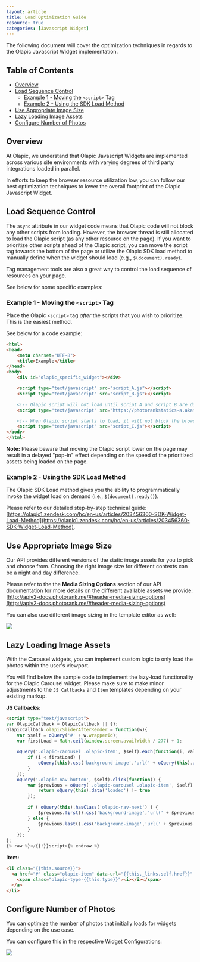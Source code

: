 ```yaml
---
layout: article
title: Load Optimization Guide
resource: true
categories: [Javascript Widget]
---
```


The following document will cover the optimization techniques in regards to the Olapic Javascript Widget implementation.

## Table of Contents

- [Overview](#overview)
- [Load Sequence Control](#load-sequence-control)
  - [Example 1 - Moving the `<script>` Tag](#example---moving-the-script-tag)
  - [Example 2 - Using the SDK Load Method](#example---using-the-sdk-load-method)
- [Use Appropriate Image Size](#use-appropriate-image-size)
- [Lazy Loading Image Assets](#lazy-loading-image-assets)
- [Configure Number of Photos](#configure-number-of-photos)

## Overview
At Olapic, we understand that Olapic Javascript Widgets are implemented across various site environments with varying degrees of third party integrations loaded in parallel.

In efforts to keep the browser resource utilization low, you can follow our best optimization techniques to lower the overall footprint of the Olapic Javascript Widget.

## Load Sequence Control
The `async` attribute in our widget code means that Olapic code will not block any other scripts from loading. However, the browser thread is still allocated to load the Olapic script (as any other resource on the page). If you want to prioritize other scripts ahead of the Olapic script, you can move the script tag towards the bottom of the page or utilize the Olapic SDK load method to manually define when the widget should load (e.g., `$(document).ready`).

Tag management tools are also a great way to control the load sequence of resources on your page.

See below for some specific examples:

### Example 1 - Moving the `<script>` Tag
Place the Olapic `<script>` tag _after_ the scripts that you wish to prioritize. This is the easiest method.

See below for a code example:

```html
<html>
<head>
    <meta charset="UTF-8">
    <title>Example</title>
</head>
<body>
    <div id="olapic_specific_widget"></div>

    <script type="text/javascript" src="script_A.js"></script>
    <script type="text/javascript" src="script_B.js"></script>

    <!-- Olapic script will not load until script A and script B are done loading -->
    <script type="text/javascript" src="https://photorankstatics-a.akamaihd.net/81b03e40475846d5883661ff57b34ece/static/frontend/latest/build.min.js"  data-olapic="olapic_specific_widget" data-instance="a766540c1b6234ec23828cf9c8ec5fc2" data-apikey="f48eeae508d1b1f3133df366679eb2b567bae5dc8058d69d679dc5cb140eb857" async="async"></script>

    <!-- When Olapic script starts to load, it will not block the browser from initiating load for script C -->
    <script type="text/javascript" src="script_C.js"></script>
</body>
</html>
```

**Note:** Please beware that moving the Olapic script lower on the page may result in a delayed "pop-in" effect depending on the speed of the prioritized assets being loaded on the page.

### Example 2 - Using the SDK Load Method 
The Olapic SDK Load method gives you the ability to programmatically invoke the widget load on demand (i.e., `$(document).ready()`).

Please refer to our detailed step-by-step technical guide: [https://olapic1.zendesk.com/hc/en-us/articles/203456360-SDK-Widget-Load-Method](https://olapic1.zendesk.com/hc/en-us/articles/203456360-SDK-Widget-Load-Method).

## Use Appropriate Image Size
Our API provides different versions of the static image assets for you to pick and choose from. Choosing the right image size for different contexts can be a night and day difference.

Please refer to the the **Media Sizing Options** section of our API documentation for more details on the different available assets we provide: [http://apiv2-docs.photorank.me/#header-media-sizing-options](http://apiv2-docs.photorank.me/#header-media-sizing-options)

You can also use different image sizing in the template editor as well:

![](../img/optimization-js-template.jpg)

## Lazy Loading Image Assets
With the Carousel widgets, you can implement custom logic to only load the photos within the user's viewport.

You will find below the sample code to implement the lazy-load functionality for the Olapic Carousel widget. Please make sure to make minor adjustments to the `JS Callbacks` and `Item` templates depending on your existing markup.

**JS Callbacks:**

```html
<script type="text/javascript">
var OlapicCallback = OlapicCallback || {};
OlapicCallback.olapicSliderAfterRender = function(w){
    var $self = oQuery('#' + w.wrapperId);
    var firstLoad = Math.ceil(window.screen.availWidth / 277) + 1;
    
    oQuery('.olapic-carousel .olapic-item', $self).each(function(i, val) { 
        if (i < firstLoad) {
            oQuery(this).css('background-image','url(' + oQuery(this).attr('data-image') + ')').data( 'loaded' , '1' );
        }
    });
    oQuery('.olapic-nav-button', $self).click(function() {
        var $previous = oQuery('.olapic-carousel .olapic-item', $self).filter(function() { 
            return oQuery(this).data('loaded') != true 
        });
        
        if ( oQuery(this).hasClass('olapic-nav-next') ) {
            $previous.first().css('background-image','url(' + $previous.first().attr('data-image') + ')').data('loaded','1');
        } else {
            $previous.last().css('background-image','url(' + $previous.last().attr('data-image') + ')').data('loaded','1');
        }
    });
};
{% raw %}</{{!}}script>{% endraw %}
```

**Item:**

```html
<li class="{{this.source}}">
  <a href="#" class="olapic-item" data-url="{{this._links.self.href}}" title="{{this.caption}}" data-image="{{this.images.mobile}}">
    <span class="olapic-type-{{this.type}}"><i></i></span>
  </a>
</li>
```

## Configure Number of Photos
You can optimize the number of photos that initially loads for widgets depending on the use case. 

You can configure this in the respective Widget Configurations:

![](../img/optimization-widget-config.jpg)

